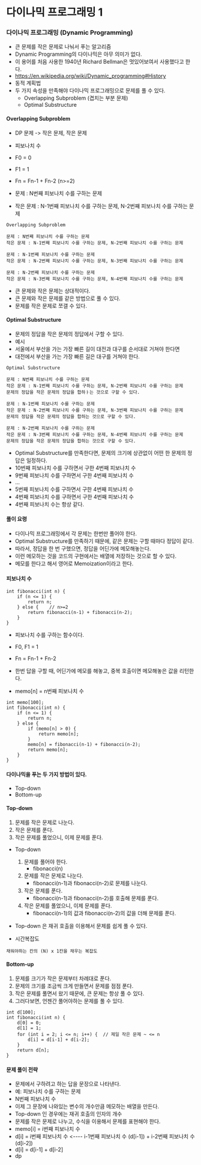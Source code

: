 # 다이나믹 프로그래밍 1

### 다이나믹 프로그래밍 (Dynamic Programming)

- 큰 문제를 작은 문제로 나눠서 푸는 알고리즘
- Dynamic Programming의 다이나믹은 아무 의미가 없다.
- 이 용어를 처음 사용한 1940년 Richard Bellman은 멋있어보여서 사용했다고 한다.
- https://en.wikipedia.org/wiki/Dynamic_programming#History
- 동적 계획법
- 두 가지 속성을 만족해야 다이나믹 프로그래밍으로 문제를 풀 수 있다.
    - Overlapping Subproblem (겹치는 부분 문제)
    - Optimal Substructure


#### Overlapping Subproblem

- DP 문제 -> 작은 문제, 작은 문제
- 피보나치 수
- F0 = 0
- F1 = 1
- Fn = Fn-1 + Fn-2 (n>=2)

- 문제 : N번째 피보나치 수를 구하는 문제
- 작은 문제 : N-1번째 피보나치 수를 구하는 문제, N-2번째 피보나치 수를 구하는 문제 

```
Overlapping Subproblem 

문제 : N번째 피보나치 수를 구하는 문제
작은 문제 : N-1번째 피보나치 수를 구하는 문제, N-2번째 피보나치 수를 구하는 문제

문제 : N-1번째 피보나치 수를 구하는 문제
작은 문제 : N-2번째 피보나치 수를 구하는 문제, N-3번째 피보나치 수를 구하는 문제

문제 : N-2번째 피보나치 수를 구하는 문제
작은 문제 : N-3번째 피보나치 수를 구하는 문제, N-4번째 피보나치 수를 구하는 문제

```

- 큰 문제와 작은 문제는 상대적이다.
- 큰 문제와 작은 문제를 같은 방법으로 풀 수 있다.
- 문제를 작은 문제로 쪼갤 수 있다. 


#### Optimal Substructure

- 문제의 정답을 작은 문제의 정답에서 구할 수 있다.
- 예시
- 서울에서 부산을 가는 가장 빠른 길이 대전과 대구를 순서대로 거쳐야 한다면
- 대전에서 부산을 가는 가장 빠른 길은 대구를 거쳐야 한다. 

```
Optimal Substructure

문제 : N번째 피보나치 수를 구하는 문제
작은 문제 : N-1번째 피보나치 수를 구하는 문제, N-2번째 피보나치 수를 구하는 문제
문제의 정답을 작은 문제의 정답을 합하ㅏ는 것으로 구할 수 있다.

문제 : N-1번째 피보나치 수를 구하는 문제
작은 문제 : N-2번째 피보나치 수를 구하는 문제, N-3번째 피보나치 수를 구하는 문제
문제의 정답을 작은 문제의 정답을 합하는 것으로 구할 수 있다.

문제 : N-2번째 피보나치 수를 구하는 문제
작은 문제 : N-3번째 피보나치 수를 구하는 문제, N-4번째 피보나치 수를 구하는 문제
문제의 정답을 작은 문제의 정답을 합하는 것으로 구할 수 있다.
```

- Optimal Substructure를 만족한다면, 문제의 크기에 상관없이 어떤 한 문제의 정답은 일정하다.
- 10번째 피보나치 수를 구하면서 구한 4번째 피보나치 수
-  9번째 피보나치 수를 구하면서 구한 4번째 피보나치 수
- ...
-  5번째 피보나치 수를 구하면서 구한 4번째 피보나치 수
-  4번째 피보나치 수를 구하면서 구한 4번째 피보나치 수
-  4번째 피보나치 수는 항상 같다.  


#### 풀이 요령

- 다이나믹 프로그래밍에서 각 문제는 한번만 풀어야 한다.
- Optimal Substructure를 만족하기 때문에, 같은 문제는 구할 때마다 정답이 같다.
- 따라서, 정답을 한 번 구했으면, 정답을 어딘가에 메모해놓는다.
- 이런 메모하는 것을 코드의 구현에서는 배열에 저장하는 것으로 할 수 있다.
- 메모를 한다고 해서 영어로 Memoization이라고 한다. 


#### 피보나치 수 

```
int fibonacci(int n) {
    if (n <= 1) {
        return n;
    } else {    // n>=2
        return fibonacci(n-1) + fibonacci(n-2);
    }
}
```

- 피보나치 수를 구하는 함수이다. 
- F0, F1 = 1
- Fn = Fn-1 + Fn-2

- 한번 답을 구할 때, 어딘가에 메모를 해놓고, 중복 호출이면 메모해놓은 값을 리턴한다.
- memo[n] = n번째 피보나치 수

```
int memo[100];
int fibonacci(int n) {
    if (n <= 1) {
        return n;
    } else {
        if (memo[n] > 0) {
            return memo[n];
        }
        memo[n] = fibonacci(n-1) + fibonacci(n-2);
        return memo[n];
    }
}
```


#### 다이나믹을 푸는 두 가지 방법이 있다.

- Top-down
- Bottom-up


#### Top-down

1. 문제를 작은 문제로 나눈다.
2. 작은 문제를 푼다.
3. 작은 문제를 풀었으니, 이제 문제를 푼다.


- Top-down
    1. 문제를 풀어야 한다.
        - fibonacci(n)
    2. 문제를 작은 문제로 나눈다.
        - fibonacci(n-1)과 fibonacci(n-2)로 문제를 나눈다.
    3. 작은 문제를 푼다.
        - fibonacci(n-1)과 fibonacci(n-2)를 호출해 문제를 푼다.
    4. 작은 문제를 풀었으니, 이제 문제를 푼다.
        - fibonacci(n-1)의 값과 fibonacci(n-2)의 값을 더해 문제를 푼다.
  
- Top-down 은 재귀 호출을 이용해서 문제를 쉽게 풀 수 있다.
- 시간복잡도

```
채워야하는 칸의 (N) x 1칸을 채우는 복잡도 
``` 


#### Bottom-up

1. 문제를 크기가 작은 문제부터 차례대로 푼다.
2. 문제의 크기를 조금씩 크게 만들면서 문제를 점점 푼다.
3. 작은 문제를 풀면서 왔기 때문에, 큰 문제는 항상 풀 수 있다.
4. 그러다보면, 언젠간 풀어야하는 문제를 풀 수 있다.


```
int d[100];
int fibonacci(int n) {
    d[0] = 0;
    d[1] = 1;
    for (int i = 2; i <= n; i++) {  // 제일 작은 문제 ~ <= n
        d[i] = d[i-1] + d[i-2];
    }
    return d[n];
}
```


#### 문제 풀이 전략

- 문제에서 구하려고 하는 답을 문장으로 나타낸다.
- 예: 피보나치 수를 구하는 문제
- N번째 피보나치 수
- 이제 그 문장에 나와있는 변수의 개수만큼 메모하는 배열을 만든다.
- Top-down 인 경우에는 재귀 호출의 인자의 개수
- 문제를 작은 문제로 나누고, 수식을 이용해서 문제를 표현해야 한다.
- memo[i] = i번째 피보나치 수
- d[i] = i번째 피보나치 수 <---- i-1번째 피보나치 수 (d[i-1]) + i-2번째 피보나치 수 (d[i-2])
- d[i] = d[i-1] + d[i-2]
- dp 